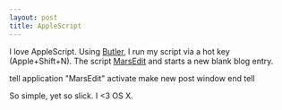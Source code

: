 ```yaml
--- 
layout: post
title: AppleScript
---
```

I love AppleScript. Using <a href="http://www.petermaurer.de/nasi.php?thema=butler&sprache=english">Butler</a>, I run my script via a hot key (Apple+Shift+N). The script <a href="http://ranchero.com/marsedit/">MarsEdit</a> and starts a new blank blog entry.

tell application "MarsEdit"
	activate
	make new post window
end tell

So simple, yet so slick. I <3 OS X.

